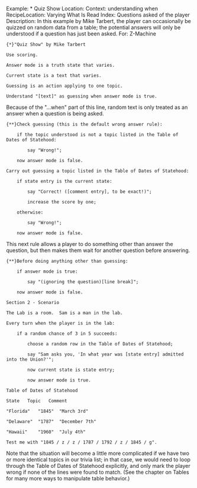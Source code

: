 Example: * Quiz Show
Location: Context: understanding when
RecipeLocation: Varying What Is Read
Index: Questions asked of the player
Description: In this example by Mike Tarbert, the player can occasionally be quizzed on random data from a table; the potential answers will only be understood if a question has just been asked.
For: Z-Machine

  

``` inform7
{*}"Quiz Show" by Mike Tarbert

Use scoring.

Answer mode is a truth state that varies.

Current state is a text that varies.

Guessing is an action applying to one topic.

Understand "[text]" as guessing when answer mode is true.
```

  
Because of the "...when" part of this line, random text is only treated as an answer when a question is being asked.

  

``` inform7
{**}Check guessing (this is the default wrong answer rule):

	if the topic understood is not a topic listed in the Table of Dates of Statehood:

		say "Wrong!";

	now answer mode is false.

Carry out guessing a topic listed in the Table of Dates of Statehood:

	if state entry is the current state:

		say "Correct! ([comment entry], to be exact!)";

		increase the score by one;

	otherwise:

		say "Wrong!";

	now answer mode is false.
```

  
This next rule allows a player to do something other than answer the question, but then makes them wait for another question before answering.

  

``` inform7
{**}Before doing anything other than guessing:

	if answer mode is true:

		say "(ignoring the question)[line break]";

	now answer mode is false.

Section 2 - Scenario

The Lab is a room.  Sam is a man in the lab.

Every turn when the player is in the lab:

	if a random chance of 3 in 5 succeeds:

		choose a random row in the Table of Dates of Statehood;

		say "Sam asks you, 'In what year was [state entry] admitted into the Union?'";

		now current state is state entry;

		now answer mode is true.

Table of Dates of Statehood

State	Topic	Comment

"Florida"	"1845"	"March 3rd"

"Delaware"	"1787"	"December 7th"

"Hawaii"	"1960"	"July 4th"

Test me with "1845 / z / z / 1787 / 1792 / z / 1845 / g".
```

  
Note that the situation will become a little more complicated if we have two or more identical topics in our trivia list; in that case, we would need to loop through the Table of Dates of Statehood explicitly, and only mark the player wrong if none of the lines were found to match. (See the chapter on Tables for many more ways to manipulate table behavior.)

